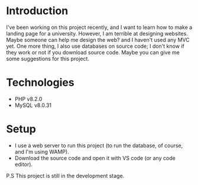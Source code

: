 # Introduction
  I've been working on this project recently, and I want to learn how to make a landing page for a university. However, I am terrible at designing websites. Maybe someone can help me design the web? and I haven't used any MVC yet. One more thing, I also use databases on source code; I don't know if they work or not if you download source code. Maybe you can give me some suggestions for this project.

# Technologies
* PHP v8.2.0
* MySQL v8.0.31

# Setup
* I use a web server to run this project (to run the database, of course, and I'm using WAMP).
* Download the source code and open it with VS code (or any code editor).

P.S
This project is still in the development stage.
